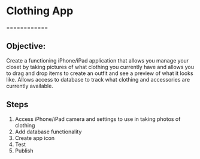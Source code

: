 # Clothing App
============
## Objective:
Create a functioning iPhone/iPad application that allows you manage your closet by taking pictures of what clothing you currently have and allows you to drag and drop items to create an outfit and see a preview of what it looks like. Allows access to database to track what clothing and accessories are currently available.

## Steps
1. Access iPhone/iPad camera and settings to use in taking photos of clothing
2. Add database functionality
3. Create app icon
4. Test
5. Publish
